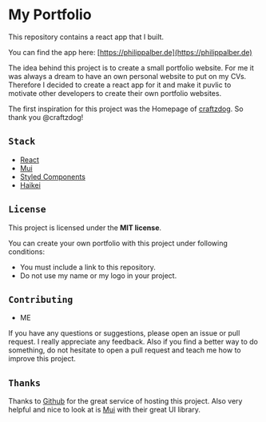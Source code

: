 # My Portfolio

This repository contains a react app that I built.

You can find the app here:
[https://philippalber.de](https://philippalber.de)

The idea behind this project is to create a small portfolio website.
For me it was always a dream to have an own personal website to put on my CVs.
Therefore I decided to create a react app for it and make it puvlic to motivate other developers to create their own portfolio websites.

The first inspiration for this project was the Homepage of [craftzdog](https://github.com/craftzdog/craftzdog-homepage). So thank you @craftzdog!



## `Stack`

- [React](https://reactjs.org)
- [Mui](https://mui.com)
- [Styled Components](https://styled-components.com)
- [Haikei](https://app.haikei.app/)
  

    
## `License`

This project is licensed under the **MIT license**.

You can create your own portfolio with this project under following conditions:
- You must include a link to this repository.
- Do not use my name or my logo in your project.


## `Contributing`
- ME

If you have any questions or suggestions, please open an issue or pull request.
I really appreciate any feedback. Also if you find a better way to do something, do not hesitate to open a pull request and teach me how to improve this project.


## `Thanks`
Thanks to [Github](https://github.com) for the great service of hosting this project.
Also very helpful and nice to look at is [Mui](https://mui.com) with their great UI library.
